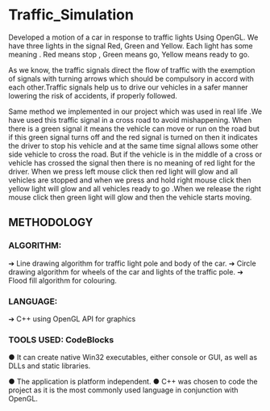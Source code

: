# Traffic_Simulation
Developed a motion of a car in response to traffic lights Using OpenGL. We have three lights in the signal Red, Green and Yellow. Each light has some meaning . Red means stop , Green means go, Yellow means ready to go.

As we know, the traffic signals direct the flow of traffic with the exemption of signals with turning arrows which should be compulsory in accord with each other.Traffic signals help us to drive our vehicles in a safer manner lowering the risk of accidents, if properly followed.

Same method we implemented in our project which was used in real life .We have used this traffic signal in a cross road to avoid mishappening. When there is a green signal it means the vehicle can move or run on the road but if this green signal turns off and the red signal is turned on then it indicates the driver to stop his vehicle and at the same time signal allows some other side vehicle to cross the road. But if the vehicle is in the middle of a cross or vehicle has crossed the signal then there is no meaning of red light for the driver. When we press left mouse click then red light will glow and all vehicles are stopped and when we press and hold right mouse click then yellow light will glow and all vehicles ready to go .When we release the right mouse click then green light will glow and then the vehicle starts moving.

## METHODOLOGY

### ALGORITHM:

  ➔ Line drawing algorithm for traffic light pole and body of the car.
  ➔ Circle drawing algorithm for wheels of the car and lights of the traffic pole.
  ➔ Flood fill algorithm for colouring.

### LANGUAGE:

  ➔ C++ using OpenGL API for graphics

### TOOLS USED: CodeBlocks
● It can create native Win32 executables, either console or GUI, as well as DLLs and static
libraries.

● The application is platform independent.
● C++ was chosen to code the project as it is the most commonly used language in
conjunction with OpenGL.
